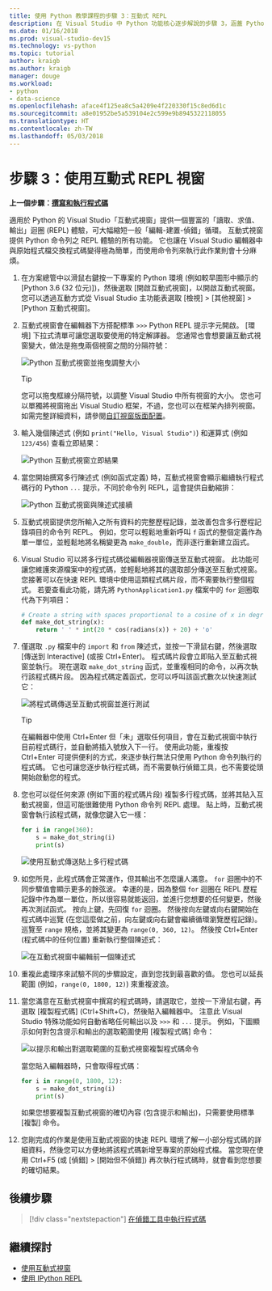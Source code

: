 ```yaml
---
title: 使用 Python 教學課程的步驟 3：互動式 REPL
description: 在 Visual Studio 中 Python 功能核心逐步解說的步驟 3，涵蓋 Python 互動式 REPL 視窗。
ms.date: 01/16/2018
ms.prod: visual-studio-dev15
ms.technology: vs-python
ms.topic: tutorial
author: kraigb
ms.author: kraigb
manager: douge
ms.workload:
- python
- data-science
ms.openlocfilehash: aface4f125ea8c5a4209e4f220330f15c8ed6d1c
ms.sourcegitcommit: a8e01952be5a539104e2c599e9b8945322118055
ms.translationtype: HT
ms.contentlocale: zh-TW
ms.lasthandoff: 05/03/2018
---
```

# <a name="step-3-using-the-interactive-repl-window"></a>步驟 3：使用互動式 REPL 視窗

**上一個步驟：[撰寫和執行程式碼](tutorial-working-with-python-in-visual-studio-step-02-writing-code.md)**

適用於 Python 的 Visual Studio「互動式視窗」提供一個豐富的「讀取、求值、輸出」迴圈 (REPL) 體驗，可大幅縮短一般「編輯-建置-偵錯」循環。 互動式視窗提供 Python 命令列之 REPL 體驗的所有功能。 它也讓在 Visual Studio 編輯器中與原始程式檔交換程式碼變得極為簡單，而使用命令列來執行此作業則會十分麻煩。

1. 在方案總管中以滑鼠右鍵按一下專案的 Python 環境 (例如較早圖形中顯示的 [Python 3.6 (32 位元)])，然後選取 [開啟互動式視窗]，以開啟互動式視窗。 您可以透過互動方式從 Visual Studio 主功能表選取 [檢視] > [其他視窗] > [Python 互動式視窗]。

1. 互動式視窗會在編輯器下方搭配標準 `>>>` Python REPL 提示字元開啟。 [環境] 下拉式清單可讓您選取要使用的特定解譯器。 您通常也會想要讓互動式視窗變大，做法是拖曳兩個視窗之間的分隔符號：

    ![Python 互動式視窗並拖曳調整大小](media/vs-getting-started-python-11-interactive1b.png)

    > [!Tip]
    > 您可以拖曳框線分隔符號，以調整 Visual Studio 中所有視窗的大小。 您也可以單獨將視窗拖出 Visual Studio 框架，不過，您也可以在框架內排列視窗。 如需完整詳細資料，請參閱[自訂視窗版面配置](../ide/customizing-window-layouts-in-visual-studio.md)。

1. 輸入幾個陳述式 (例如 `print("Hello, Visual Studio")`) 和運算式 (例如 `123/456`) 查看立即結果：

    ![Python 互動式視窗立即結果](media/vs-getting-started-python-12-interactive2.png)

1. 當您開始撰寫多行陳述式 (例如函式定義) 時，互動式視窗會顯示繼續執行程式碼行的 Python `...` 提示，不同於命令列 REPL，這會提供自動縮排：

    ![Python 互動式視窗與陳述式接續](media/vs-getting-started-python-13-interactive3.png)

1. 互動式視窗提供您所輸入之所有資料的完整歷程記錄，並改善包含多行歷程記錄項目的命令列 REPL。 例如，您可以輕鬆地重新呼叫 `f` 函式的整個定義作為單一單位，並輕鬆地將名稱變更為 `make_double`，而非逐行重新建立函式。

1. Visual Studio 可以將多行程式碼從編輯器視窗傳送至互動式視窗。 此功能可讓您維護來源檔案中的程式碼，並輕鬆地將其的選取部分傳送至互動式視窗。 您接著可以在快速 REPL 環境中使用這類程式碼片段，而不需要執行整個程式。 若要查看此功能，請先將 `PythonApplication1.py` 檔案中的 `for` 迴圈取代為下列項目：

    ```python
    # Create a string with spaces proportional to a cosine of x in degrees
    def make_dot_string(x):
        return ' ' * int(20 * cos(radians(x)) + 20) + 'o'
    ```

1. 僅選取 `.py` 檔案中的 `import` 和 `from` 陳述式，並按一下滑鼠右鍵，然後選取 [傳送到 Interactive] (或按 Ctrl+Enter)。 程式碼片段會立即貼入至互動式視窗並執行。 現在選取 `make_dot_string` 函式，並重複相同的命令，以再次執行該程式碼片段。 因為程式碼定義函式，您可以呼叫該函式數次以快速測試它：

    ![將程式碼傳送至互動式視窗並進行測試](media/vs-getting-started-python-14-interactive4.png)

    > [!Tip]
    > 在編輯器中使用 Ctrl+Enter 但「未」選取任何項目，會在互動式視窗中執行目前程式碼行，並自動將插入號放入下一行。 使用此功能，重複按 Ctrl+Enter 可提供便利的方式，來逐步執行無法只使用 Python 命令列執行的程式碼。 它也可讓您逐步執行程式碼，而不需要執行偵錯工具，也不需要從頭開始啟動您的程式。

1. 您也可以從任何來源 (例如下面的程式碼片段) 複製多行程式碼，並將其貼入互動式視窗，但這可能很難使用 Python 命令列 REPL 處理。 貼上時，互動式視窗會執行該程式碼，就像您鍵入它一樣：

    ```python
    for i in range(360):
        s = make_dot_string(i)
        print(s)
    ```

    ![使用互動式傳送貼上多行程式碼](media/vs-getting-started-python-15-interactive5.png)

1. 如您所見，此程式碼會正常運作，但其輸出不怎麼讓人滿意。 `for` 迴圈中的不同步驟值會顯示更多的餘弦波。 幸運的是，因為整個 `for` 迴圈在 REPL 歷程記錄中作為單一單位，所以很容易就能返回，並進行您想要的任何變更，然後再次測試函式。 按向上鍵，先回復 `for` 迴圈。 然後按向左鍵或向右鍵開始在程式碼中巡覽 (在您這麼做之前，向左鍵或向右鍵會繼續循環瀏覽歷程記錄)。 巡覽至 `range` 規格，並將其變更為 `range(0, 360, 12)`。 然後按 Ctrl+Enter (程式碼中的任何位置) 重新執行整個陳述式：

    ![在互動式視窗中編輯前一個陳述式](media/vs-getting-started-python-16-interactive6.png)

1. 重複此處理序來試驗不同的步驟設定，直到您找到最喜歡的值。 您也可以延長範圍 (例如，`range(0, 1800, 12)`) 來重複波浪。
 
1. 當您滿意在互動式視窗中撰寫的程式碼時，請選取它，並按一下滑鼠右鍵，再選取 [複製程式碼] (Ctrl+Shift+C)，然後貼入編輯器中。 注意此 Visual Studio 特殊功能如何自動省略任何輸出以及 `>>>` 和 `...` 提示。 例如，下圖顯示如何對包含提示和輸出的選取範圍使用 [複製程式碼] 命令：

    ![以提示和輸出對選取範圍的互動式視窗複製程式碼命令](media/vs-getting-started-python-17-interactive7.png)

    當您貼入編輯器時，只會取得程式碼：

    ```python
    for i in range(0, 1800, 12):
        s = make_dot_string(i)
        print(s)
    ```

    如果您想要複製互動式視窗的確切內容 (包含提示和輸出)，只需要使用標準 [複製] 命令。

1. 您剛完成的作業是使用互動式視窗的快速 REPL 環境了解一小部分程式碼的詳細資料，然後您可以方便地將該程式碼新增至專案的原始程式檔。 當您現在使用 Ctrl+F5 (或 [偵錯] > [開始但不偵錯]) 再次執行程式碼時，就會看到您想要的確切結果。

## <a name="next-step"></a>後續步驟

> [!div class="nextstepaction"]
> [在偵錯工具中執行程式碼](tutorial-working-with-python-in-visual-studio-step-04-debugging.md)

## <a name="going-deeper"></a>繼續探討

- [使用互動式視窗](python-interactive-repl-in-visual-studio.md)
- [使用 IPython REPL](interactive-repl-ipython.md)
